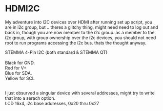 # HDMI2C
My adventure into I2C devices over HDMI
after running set up script, you are in i2c group, but .. theres a glitchy thing, might need need to log out and back in, though you are now member to the i2c group. as a member to the i2c group, with group ownership over the i2c devices, you should not need root to run programs accessing the i2c bus. thats the thought anyway. 

STEMMA 4-Pin I2C (both standard & STEMMA QT) <br>
<br>Black for GND. 
<br>Red for V+ 
<br>Blue for SDA. 
<br>Yellow for SCL

<br>
I just obsurved a singular device with several addresses, might try to write that into a serach option.
<br>
LCD 16x4, i2c base addresses, 0x20 thru 0x27
